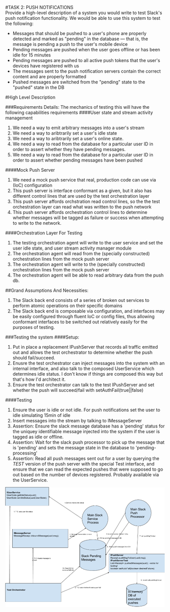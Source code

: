 #TASK 2: PUSH NOTIFICATIONS  
Provide a high-level description of a system you would write to test Slack's push notification functionality. We would be able to use this system to test the following:
* Messages that should be pushed to a user's phone are properly detected and marked as "pending" in the database — that is, the message is pending a push to the user's mobile device
* Pending messages are pushed when the user goes offline or has been idle for 15 minutes
* Pending messages are pushed to all active push tokens that the user's devices have registered with us
* The messages sent to the push notification servers contain the correct content and are properly formatted
* Pushed messages are switched from the "pending" state to the "pushed" state in the DB

#High Level Description


###Requirements Details:
The mechanics of testing this will have the following capabilities requirements
####User state and stream activity management
1. We need a way to emit arbitrary messages into a user's stream
2. We need a way to aribtrarily set a user's idle state
3. We need a way to aribtrarily set a user's online state.
4. We need a way to read from the database for a particular user ID in order to assert whether they have pending messages.
5. We need a way to read from the database for a particular user ID in order to assert whether pending messages have been pushed

####Mock Push Server
1. We need a mock push service that real, production code can use via (IoC) configuration
2. This push server is interface conformant as a given, but it also has different control lines that are used by the test orchestration layer
3. This push server affords orchstration read control lines, so the the test orchestration layer can read what was written to the push network
4. This push server affords orchestration control lines to determine whether messages will be tagged as failure or success when attempting to write to the network.

####Orchestration Layer For Testing
1. The testing orchestration agent will write to the user service and set the user idle state, and user stream activity manager module
2. The orchestration agent will read from the (specially constructed) orchestration lines from the mock push server
3. The orchestration agent will write to the (specially constructed) orchestration lines from the mock push server
4. The orchestration agent will be able to read arbitrary data from the push db.

##Grand Assumptions And Necessities:
1. The Slack back end consists of a series of broken out services to perform atomic operations on their specific domains
2. The Slack back end is composable via configuration, and interfaces may be easily configured through fluent IoC or config files, thus allowing conformant interfaces to be switched out relatively easily for the purposes of testing.

###Testing the system
####Setup:
1. Put in place a replacement IPushServer that records all traffic emitted out and allows the test orchestrator to determine whether the push should fail/succeed.
2. Enusre the test orchestrator can inject messages into the system with an internal interface, and also talk to the composed UserService which determines idle status.  I don't know if things are composed this way but that's how I'd architect it.
3. Ensure the test orchestrator can talk to the test IPushServer and set whether the push will succeed/fail with setAuthFail(true||false)

####Testing
1. Ensure the user is idle or not idle.  For push notifications set the user to idle simulating 15min of idle
2. Insert messages into the stream by talking to IMessageServer
3. Assertion: Ensure the slack message database has a 'pending' status for the uniquey identifiable message injected into the system if the user is tagged as idle or offline.
4. Assertion: Wait for the slack push processor to pick up the message that is 'pending' and sets the message state in the database to 'pending-processing' 
5. Assertion: Read all push messages sent out for a user by querying the *TEST* version of the push server with the special Test interface, and ensure that we can read the expected pushes that were supposed to go out based on the number of devices registered.  Probably available via the UserService.



![alt text](https://raw.githubusercontent.com/cryptomail/public_problem_solving/master/slack/p1-be-qa/PushNotifications/images/SlackPush.png "Slack Push Notifications Testing")




